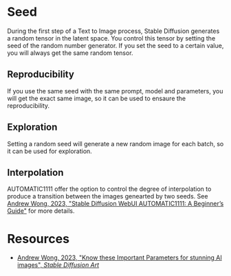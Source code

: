 # Seed

During the first step of a Text to Image process, Stable Diffusion generates a random tensor in the latent space. You control this tensor by setting the seed of the random number generator. If you set the seed to a certain value, you will always get the same random tensor.

## Reproducibility

If you use the same seed with the same prompt, model and parameters, you will get the exact same image, so it can be used to ensaure the reproducibility.

## Exploration

Setting a random seed will generate a new random image for each batch, so it can be used for exploration.

## Interpolation

AUTOMATIC1111 offer the option to control the degree of interpolation to produce a transition between the images genearted by two seeds. See [Andrew Wong, 2023, "Stable Diffusion WebUI AUTOMATIC1111: A Beginner’s Guide"](https://stable-diffusion-art.com/automatic1111/#Extra_seed_options) for more details.

# Resources

- [Andrew Wong, 2023, "Know these Important Parameters for stunning AI images", _Stable Diffusion Art_](https://stable-diffusion-art.com/know-these-important-parameters-for-stunning-ai-images/#Seed)
